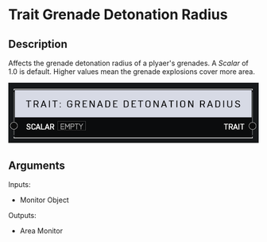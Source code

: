 # Trait Grenade Detonation Radius

## Description

Affects the grenade detonation radius of a plyaer's grenades. A _Scalar_ of 1.0 is default. Higher values mean the grenade explosions cover more area.

![Area Monitor](../../.gitbook/assets/images/scripting/traits/trait-grenade-detonation-radius.png)

## Arguments

Inputs:

* Monitor Object

Outputs:

* Area Monitor
